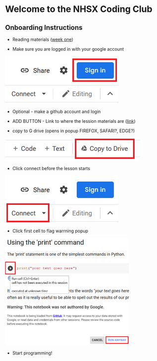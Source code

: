 # Welcome to the NHSX Coding Club

## Onboarding Instructions

- Reading materials ([week one](https://www.w3schools.com/python/python_intro.asp))

- Make sure you are logged in with your google account

![sign-in](/assets/img/sign-in.png)

- Optional - make a github account and login

- ADD BUTTON - Link to where the lession materials are ([link](https://colab.research.google.com/github/nhs-pycom/coding-club-test/blob/main/coding_club_test.ipynb))

- copy to G drive (opens in popup FIREFOX, SAFARI?, EDGE?)

![save-to-gdrive](/assets/img/save-to-gdrive.png)

- Click connect before the lesson starts

![connect](/assets/img/connect.png)

- Click first cell to flag warrning popup

<img src="/assets/img/run-cell.png" alt="run-cell" width="400"/>

<img src="/assets/img/pop-up.png" alt="pop-up" width="400"/>

- Start programming!
